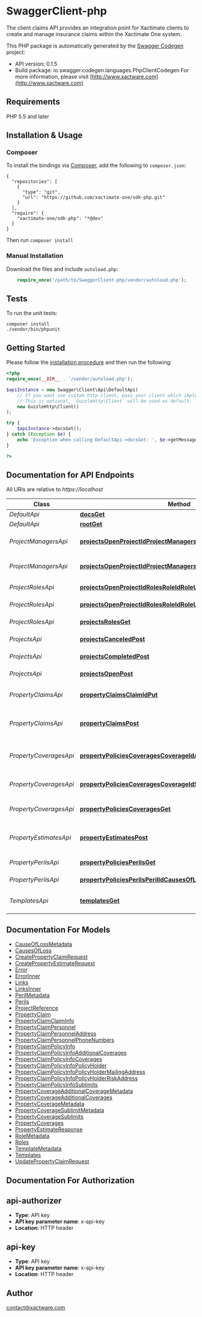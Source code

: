 # SwaggerClient-php
The client claims API provides an integration point for Xactimate clients to create and manage insurance claims within the Xactimate One system.

This PHP package is automatically generated by the [Swagger Codegen](https://github.com/swagger-api/swagger-codegen) project:

- API version: 0.1.5
- Build package: io.swagger.codegen.languages.PhpClientCodegen
For more information, please visit [http://www.xactware.com](http://www.xactware.com)

## Requirements

PHP 5.5 and later

## Installation & Usage
### Composer

To install the bindings via [Composer](http://getcomposer.org/), add the following to `composer.json`:

```
{
  "repositories": [
    {
      "type": "git",
      "url": "https://github.com/xactimate-one/sdk-php.git"
    }
  ],
  "require": {
    "xactimate-one/sdk-php": "*@dev"
  }
}
```

Then run `composer install`

### Manual Installation

Download the files and include `autoload.php`:

```php
    require_once('/path/to/SwaggerClient-php/vendor/autoload.php');
```

## Tests

To run the unit tests:

```
composer install
./vendor/bin/phpunit
```

## Getting Started

Please follow the [installation procedure](#installation--usage) and then run the following:

```php
<?php
require_once(__DIR__ . '/vendor/autoload.php');

$apiInstance = new Swagger\Client\Api\DefaultApi(
    // If you want use custom http client, pass your client which implements `GuzzleHttp\ClientInterface`.
    // This is optional, `GuzzleHttp\Client` will be used as default.
    new GuzzleHttp\Client()
);

try {
    $apiInstance->docsGet();
} catch (Exception $e) {
    echo 'Exception when calling DefaultApi->docsGet: ', $e->getMessage(), PHP_EOL;
}

?>
```

## Documentation for API Endpoints

All URIs are relative to *https://localhost*

Class | Method | HTTP request | Description
------------ | ------------- | ------------- | -------------
*DefaultApi* | [**docsGet**](docs/Api/DefaultApi.md#docsget) | **GET** /docs | 
*DefaultApi* | [**rootGet**](docs/Api/DefaultApi.md#rootget) | **GET** / | 
*ProjectManagersApi* | [**projectsOpenProjectIdProjectManagersProjectManagerEmailDelete**](docs/Api/ProjectManagersApi.md#projectsopenprojectidprojectmanagersprojectmanageremaildelete) | **DELETE** /projects/open/{project-id}/project-managers/{project-manager-email} | Remove a project manager
*ProjectManagersApi* | [**projectsOpenProjectIdProjectManagersProjectManagerEmailPut**](docs/Api/ProjectManagersApi.md#projectsopenprojectidprojectmanagersprojectmanageremailput) | **PUT** /projects/open/{project-id}/project-managers/{project-manager-email} | Assign a project manager
*ProjectRolesApi* | [**projectsOpenProjectIdRolesRoleIdRoleUserEmailDelete**](docs/Api/ProjectRolesApi.md#projectsopenprojectidrolesroleidroleuseremaildelete) | **DELETE** /projects/open/{project-id}/roles/{role-id}/{role-user-email} | Remove a project role
*ProjectRolesApi* | [**projectsOpenProjectIdRolesRoleIdRoleUserEmailPut**](docs/Api/ProjectRolesApi.md#projectsopenprojectidrolesroleidroleuseremailput) | **PUT** /projects/open/{project-id}/roles/{role-id}/{role-user-email} | Assign a project role
*ProjectRolesApi* | [**projectsRolesGet**](docs/Api/ProjectRolesApi.md#projectsrolesget) | **GET** /projects/roles | Project roles
*ProjectsApi* | [**projectsCanceledPost**](docs/Api/ProjectsApi.md#projectscanceledpost) | **POST** /projects/canceled | Canceled projects
*ProjectsApi* | [**projectsCompletedPost**](docs/Api/ProjectsApi.md#projectscompletedpost) | **POST** /projects/completed | Completed projects
*ProjectsApi* | [**projectsOpenPost**](docs/Api/ProjectsApi.md#projectsopenpost) | **POST** /projects/open | Open projects
*PropertyClaimsApi* | [**propertyClaimsClaimIdPut**](docs/Api/PropertyClaimsApi.md#propertyclaimsclaimidput) | **PUT** /property/claims/{claim-id} | Update a property claim
*PropertyClaimsApi* | [**propertyClaimsPost**](docs/Api/PropertyClaimsApi.md#propertyclaimspost) | **POST** /property/claims | Create a new property claim
*PropertyCoveragesApi* | [**propertyPoliciesCoveragesCoverageIdAdditionalCoveragesGet**](docs/Api/PropertyCoveragesApi.md#propertypoliciescoveragescoverageidadditionalcoveragesget) | **GET** /property/policies/coverages/{coverage-id}/additional-coverages | Property policy additional coverages
*PropertyCoveragesApi* | [**propertyPoliciesCoveragesCoverageIdSublimitsGet**](docs/Api/PropertyCoveragesApi.md#propertypoliciescoveragescoverageidsublimitsget) | **GET** /property/policies/coverages/{coverage-id}/sublimits | Property policy sublimits
*PropertyCoveragesApi* | [**propertyPoliciesCoveragesGet**](docs/Api/PropertyCoveragesApi.md#propertypoliciescoveragesget) | **GET** /property/policies/coverages | Property policy coverages
*PropertyEstimatesApi* | [**propertyEstimatesPost**](docs/Api/PropertyEstimatesApi.md#propertyestimatespost) | **POST** /property/estimates | Create a new property estimate
*PropertyPerilsApi* | [**propertyPoliciesPerilsGet**](docs/Api/PropertyPerilsApi.md#propertypoliciesperilsget) | **GET** /property/policies/perils | Types of loss
*PropertyPerilsApi* | [**propertyPoliciesPerilsPerilIdCausesOfLossGet**](docs/Api/PropertyPerilsApi.md#propertypoliciesperilsperilidcausesoflossget) | **GET** /property/policies/perils/{peril-id}/causes-of-loss | Cause of loss
*TemplatesApi* | [**templatesGet**](docs/Api/TemplatesApi.md#templatesget) | **GET** /templates | Get available templates


## Documentation For Models

 - [CauseOfLossMetadata](docs/Model/CauseOfLossMetadata.md)
 - [CausesOfLoss](docs/Model/CausesOfLoss.md)
 - [CreatePropertyClaimRequest](docs/Model/CreatePropertyClaimRequest.md)
 - [CreatePropertyEstimateRequest](docs/Model/CreatePropertyEstimateRequest.md)
 - [Error](docs/Model/Error.md)
 - [ErrorInner](docs/Model/ErrorInner.md)
 - [Links](docs/Model/Links.md)
 - [LinksInner](docs/Model/LinksInner.md)
 - [PerilMetadata](docs/Model/PerilMetadata.md)
 - [Perils](docs/Model/Perils.md)
 - [ProjectReference](docs/Model/ProjectReference.md)
 - [PropertyClaim](docs/Model/PropertyClaim.md)
 - [PropertyClaimClaimInfo](docs/Model/PropertyClaimClaimInfo.md)
 - [PropertyClaimPersonnel](docs/Model/PropertyClaimPersonnel.md)
 - [PropertyClaimPersonnelAddress](docs/Model/PropertyClaimPersonnelAddress.md)
 - [PropertyClaimPersonnelPhoneNumbers](docs/Model/PropertyClaimPersonnelPhoneNumbers.md)
 - [PropertyClaimPolicyInfo](docs/Model/PropertyClaimPolicyInfo.md)
 - [PropertyClaimPolicyInfoAdditionalCoverages](docs/Model/PropertyClaimPolicyInfoAdditionalCoverages.md)
 - [PropertyClaimPolicyInfoCoverages](docs/Model/PropertyClaimPolicyInfoCoverages.md)
 - [PropertyClaimPolicyInfoPolicyHolder](docs/Model/PropertyClaimPolicyInfoPolicyHolder.md)
 - [PropertyClaimPolicyInfoPolicyHolderMailingAddress](docs/Model/PropertyClaimPolicyInfoPolicyHolderMailingAddress.md)
 - [PropertyClaimPolicyInfoPolicyHolderRiskAddress](docs/Model/PropertyClaimPolicyInfoPolicyHolderRiskAddress.md)
 - [PropertyClaimPolicyInfoSublimits](docs/Model/PropertyClaimPolicyInfoSublimits.md)
 - [PropertyCoverageAdditionalCoverageMetadata](docs/Model/PropertyCoverageAdditionalCoverageMetadata.md)
 - [PropertyCoverageAdditionalCoverages](docs/Model/PropertyCoverageAdditionalCoverages.md)
 - [PropertyCoverageMetadata](docs/Model/PropertyCoverageMetadata.md)
 - [PropertyCoverageSublimitMetadata](docs/Model/PropertyCoverageSublimitMetadata.md)
 - [PropertyCoverageSublimits](docs/Model/PropertyCoverageSublimits.md)
 - [PropertyCoverages](docs/Model/PropertyCoverages.md)
 - [PropertyEstimateResponse](docs/Model/PropertyEstimateResponse.md)
 - [RoleMetadata](docs/Model/RoleMetadata.md)
 - [Roles](docs/Model/Roles.md)
 - [TemplateMetadata](docs/Model/TemplateMetadata.md)
 - [Templates](docs/Model/Templates.md)
 - [UpdatePropertyClaimRequest](docs/Model/UpdatePropertyClaimRequest.md)


## Documentation For Authorization


## api-authorizer

- **Type**: API key
- **API key parameter name**: x-api-key
- **Location**: HTTP header

## api-key

- **Type**: API key
- **API key parameter name**: x-api-key
- **Location**: HTTP header


## Author

contact@xactware.com


